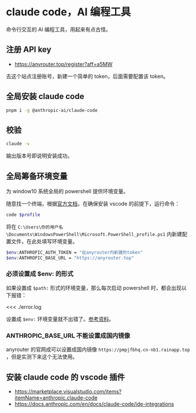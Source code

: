 # claude code，AI 编程工具

命令行交互的 AI 编程工具，用起来有点古怪。

## 注册 API key

- https://anyrouter.top/register?aff=a5MW

去这个站点注册账号，新建一个简单的 token，后面需要配置该 token。

## 全局安装 claude code

```bash
pnpm i -g @anthropic-ai/claude-code
```

## 校验

```bash
claude -v
```

输出版本号即说明安装成功。

## 全局筹备环境变量

为 window10 系统全局的 powershell 提供环境变量。

随意找一个终端，根据[官方文档](https://learn.microsoft.com/zh-cn/powershell/scripting/learn/shell/creating-profiles?view=powershell-7.5#adding-customizations-to-your-profile)，在确保安装 vscode 的前提下，运行命令：

```bash
code $profile
```

将在 `C:\Users\你的用户名\Documents\WindowsPowerShell\Microsoft.PowerShell_profile.ps1` 内新建配置文件，在此处填写环境变量。

```bash
$env:ANTHROPIC_AUTH_TOKEN = "在anyrouter内新建的token"
$env:ANTHROPIC_BASE_URL = "https://anyrouter.top"
```

### 必须设置成 $env: 的形式

如果设置成 `$path:` 形式的环境变量，那么每次启动 powershell 时，都会出现以下报错：

<<< ./error.log

设置成 `$env:` 环境变量就不出错了。[参考资料](https://zhuanlan.zhihu.com/p/677577008)。

### ANTHROPIC_BASE_URL 不能设置成国内镜像

anyrouter 的官网成可以设置成国内镜像 `https://pmpjfbhq.cn-nb1.rainapp.top` ，但是实测下来这个无法使用。

## 安装 claude code 的 vscode 插件

- https://marketplace.visualstudio.com/items?itemName=anthropic.claude-code
- https://docs.anthropic.com/en/docs/claude-code/ide-integrations
